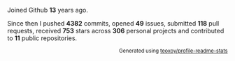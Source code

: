 Joined Github **13** years ago.

Since then I pushed **4382** commits, opened **49** issues, submitted **118** pull requests, received **753** stars across **306** personal projects and contributed to **11** public repositories.

<p align="right"><sub>Generated using <a href="https://github.com/marketplace/actions/profile-readme-stats">teoxoy/profile-readme-stats</a></sub></p>
